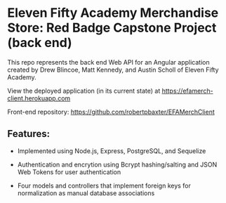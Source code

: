 # Eleven Fifty Academy Merchandise Store: Red Badge Capstone Project (back end)
This repo represents the back end Web API for an Angular application created by Drew Blincoe, Matt Kennedy, and Austin Scholl of Eleven Fifty Academy.

View the deployed application (in its current state) at https://efamerch-client.herokuapp.com

Front-end repository: https://github.com/robertpbaxter/EFAMerchClient

## Features:
* Implemented using Node.js, Express, PostgreSQL, and Sequelize

* Authentication and encrytion using Bcrypt hashing/salting and JSON Web Tokens for user authentication

* Four models and controllers that implement foreign keys for normalization as manual database associations
